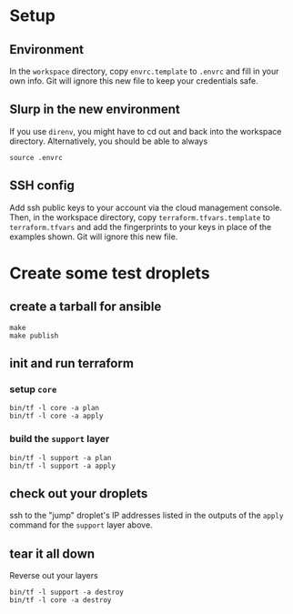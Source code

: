 # Setup

## Environment

In the `workspace` directory, copy `envrc.template` to `.envrc` and fill in
your own info.  Git will ignore this new file to keep your credentials safe.

## Slurp in the new environment

If you use `direnv`, you might have to cd out and back into the workspace
directory.  Alternatively, you should be able to always

    source .envrc


## SSH config

Add ssh public keys to your account via the cloud management console.  Then, in
the workspace directory, copy `terraform.tfvars.template` to `terraform.tfvars`
and add the fingerprints to your keys in place of the examples shown.  Git will
ignore this new file.


# Create some test droplets

## create a tarball for ansible

    make
    make publish

## init and run terraform

### setup `core`

    bin/tf -l core -a plan
    bin/tf -l core -a apply

### build the `support` layer

    bin/tf -l support -a plan
    bin/tf -l support -a apply

## check out your droplets

ssh to the "jump" droplet's IP addresses listed in the outputs of the `apply`
command for the `support` layer above.

## tear it all down

Reverse out your layers

    bin/tf -l support -a destroy
    bin/tf -l core -a destroy

